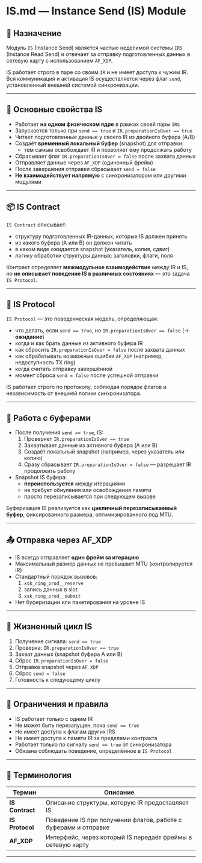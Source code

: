 # IS.md — Instance Send (IS) Module

## 🧠 Назначение

Модуль `IS` (Instance Send) является частью неделимой системы `IRS` (Instance Read Send) и отвечает за отправку подготовленных данных в сетевую карту с использованием `AF_XDP`.

IS работает строго в паре со своим `IR` и не имеет доступа к чужим IR. Вся коммуникация и активация IS осуществляется через флаг `send`, установленный внешней системой синхронизации.

---

## 🔧 Основные свойства IS

- Работает **на одном физическом ядре** в рамках своей пары `IRS`
- Запускается только при `send == true` и `IR.preparationIsOver == true`
- Читает подготовленные данные у своего IR из двойного буфера (A/B)
- Создаёт **временный локальный буфер** (snapshot) для отправки:
    - тем самым освобождает IR и позволяет ему продолжать работу
- Сбрасывает флаг `IR.preparationIsOver = false` после захвата данных
- Отправляет данные через `AF_XDP` (одиночный фрейм)
- После завершения отправки сбрасывает `send = false`
- **Не взаимодействует напрямую** с синхронизатором или другими модулями

---

## 📦 IS Contract

`IS Contract` описывает:
- структуру подготовленных IR-данных, которые IS должен принять
- из какого буфера (A или B) он должен читать
- в каком виде ожидается snapshot (указатель, копия, сдвиг)
- логику обработки структуры данных: заголовки, флаги, поля

Контракт определяет **межмодульное взаимодействие** между IR и IS, но **не описывает поведение IS в различных состояниях** — это задача `IS Protocol`.

---

## 📜 IS Protocol

`IS Protocol` — это поведенческая модель, определяющая:

- что делать, если `send == true`, но `IR.preparationIsOver == false` (→ **ожидание**)
- когда и как брать данные из активного буфера IR
- как сбросить `IR.preparationIsOver = false` после захвата данных
- как обрабатывать возможные ошибки `AF_XDP` (например, недоступность TX ring)
- когда считать отправку завершённой
- момент сброса `send = false` после успешной отправки

IS работает строго по протоколу, соблюдая порядок флагов и независимость от внешней логики синхронизатора.

---

## 🔁 Работа с буферами

- После получения `send == true`, IS:
    1. Проверяет `IR.preparationIsOver == true`
    2. Захватывает данные из активного буфера (A или B)
    3. Создаёт локальный snapshot (например, через указатель или копию)
    4. Сразу сбрасывает `IR.preparationIsOver = false` — разрешает IR продолжить работу
- Snapshot IS буфера:
    - **переиспользуется** между итерациями
    - не требует обнуления или освобождения памяти
    - просто перезаписывается при следующем вызове

Буферизация IS реализуется как **цикличный перезаписываемый буфер**, фиксированного размера, оптимизированного под MTU.

---

## 📤 Отправка через AF_XDP

- IS всегда отправляет **один фрейм за итерацию**
- Максимальный размер данных не превышает MTU (контролируется IR)
- Стандартный порядок вызовов:
    1. `xsk_ring_prod__reserve`
    2. запись данных в slot
    3. `xsk_ring_prod__submit`
- Нет буферизации или пакетирования на уровне IS

---

## 🔄 Жизненный цикл IS

1. Получение сигнала: `send == true`
2. Проверка: `IR.preparationIsOver == true`
3. Захват данных (snapshot буфера A или B)
4. Сброс `IR.preparationIsOver = false`
5. Отправка snapshot через `AF_XDP`
6. Сброс `send = false`
7. Готовность к следующему циклу

---

## 🔐 Ограничения и правила

- IS работает только с одним IR
- Не может быть перезапущен, пока `send == true`
- Не имеет доступа к флагам других IRS
- Не имеет доступа к памяти IR за пределами контракта
- Работает только по сигналу `send == true` от синхронизатора
- Обязана соблюдать поведение, определённое в `IS Protocol`

---

## 📘 Терминология

| Термин         | Описание                                                                |
|----------------|-------------------------------------------------------------------------|
| **IS Contract**     | Описание структуры, которую IR предоставляет IS                     |
| **IS Protocol**     | Поведение IS при получении флагов, работе с буферами и отправке      |
| **AF_XDP**          | Интерфейс, через который IS передаёт фреймы в сетевую карту          |

---